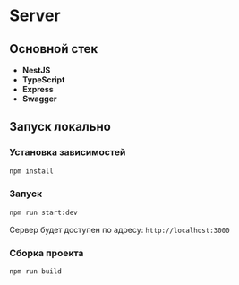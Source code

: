 # Server 

## Основной стек
- **NestJS**
- **TypeScript**
- **Express**
- **Swagger**

## Запуск локально 

### Установка зависимостей
```bash
npm install
```

### Запуск
```bash
npm run start:dev
```
Сервер будет доступен по адресу: `http://localhost:3000`

### Сборка проекта
```bash
npm run build
``` 
